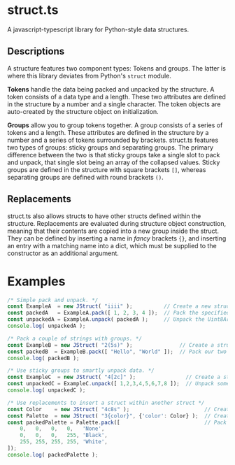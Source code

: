 # struct.ts
A javascript-typescript library for Python-style data structures.


## Descriptions
A structure features two component types: Tokens and groups. The latter is where this library deviates from Python's `struct` module.

**Tokens** handle the data being packed and unpacked by the structure. A token consists of a data type and a length. These two attributes are defined in the structure by a number and a single character. The token objects are auto-created by the structure object on initialization.

**Groups** allow you to group tokens together. A group consists of a series of tokens and a length. These attributes are defined in the structure by a number and a series of tokens surrounded by brackets. struct.ts features two types of groups: sticky groups and separating groups. The primary difference between the two is that sticky groups take a single slot to pack and unpack, that single slot being an array of the collapsed values. Sticky groups are defined in the structure with square brackets `[]`, whereas separating groups are defined with round brackets `()`.

## Replacements
struct.ts also allows structs to have other structs defined within the structure. Replacements are evaluated during structure object construction, meaning that their contents are copied into a new group inside the struct. They can be defined by inserting a name in *fancy* brackets `{}`, and inserting an entry with a matching name into a dict, which must be supplied to the constructor as an additional argument.

# Examples
```ts
/* Simple pack and unpack. */
const ExampleA  = new JStruct( "iiii" );          // Create a new struct.
const packedA   = ExampleA.pack([ 1, 2, 3, 4 ]);  // Pack the specified data into a new Uint8Array
const unpackedA = ExampleA.unpack( packedA );     // Unpack the Uint8Array back into the original format
console.log( unpackedA );
```
```ts
/* Pack a couple of strings with groups. */
const ExampleB = new JStruct( "2(5s)" );               // Create a struct with two 5-letter strings
const packedB  = ExampleB.pack([ "Hello", "World" ]);  // Pack our two strings into a Uint8Array
console.log( packedB );
```
```ts
/* Use sticky groups to smartly unpack data. */
const ExampleC  = new JStruct( "4[2c]" );                // Create a struct of four two-char sticky groups
const unpackedC = ExampleC.unpack([ 1,2,3,4,5,6,7,8 ]);  // Unpack some data.
console.log( unpackedC );
```
```ts
/* Use replacements to insert a struct within another struct */
const Color    = new JStruct( "4c8s" );                        // Create a struct containing 3 chars and an 8-letter name
const Palette  = new JStruct( "3{color}", {'color': Color} );  // Create another struct containing 3 copies of the first one
const packedPalette = Palette.pack([                           // Pack some data
	0,   0,   0,   0,   'None',
	0,   0,   0,   255, 'Black',
	255, 255, 255, 255, 'White',
]);
console.log( packedPalette );
```
